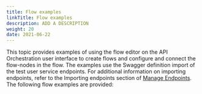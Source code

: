 ```yaml
---
title: Flow examples
linkTitle: Flow examples
description: ADD A DESCRIPTION
weight: 20
date: 2021-06-22
---
```


This topic provides examples of using the flow editor on the API Orchestration user interface to create flows and configure and connect the flow-nodes in the flow. The examples use the Swagger definition import of the test user service endpoints. For additional information on importing endpoints, refer to the Importing endpoints section of [Manage Endpoints](/docs/developer_guide/flows/manage_endpoints/). The following flow examples are provided:
